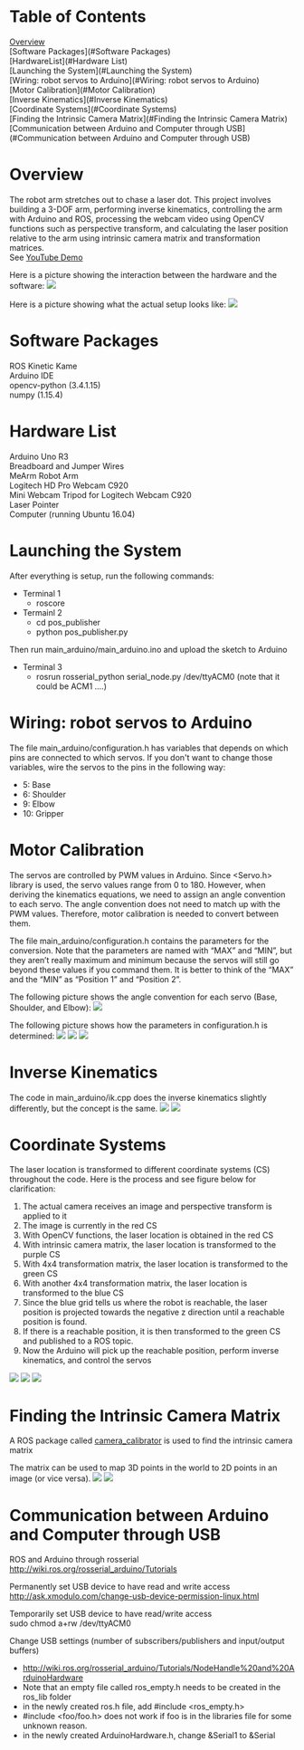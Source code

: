 # Table of Contents
[Overview](#Overview)  
[Software Packages](#Software Packages)  
[HardwareList](#Hardware List)  
[Launching the System](#Launching the System)  
[Wiring: robot servos to Arduino](#Wiring: robot servos to Arduino)  
[Motor Calibration](#Motor Calibration)  
[Inverse Kinematics](#Inverse Kinematics)  
[Coordinate Systems](#Coordinate Systems)  
[Finding the Intrinsic Camera Matrix](#Finding the Intrinsic Camera Matrix)  
[Communication between Arduino and Computer through USB](#Communication between Arduino and Computer through USB)


# Overview
The robot arm stretches out to chase a laser dot. This project involves building a 3-DOF arm, performing inverse kinematics, controlling the arm with Arduino and ROS, processing the webcam video using OpenCV functions such as perspective transform, and calculating the laser position relative to the arm using intrinsic camera matrix and transformation matrices.  
See [YouTube Demo](https://youtu.be/46Q9ypHZdVk)

Here is a picture showing the interaction between the hardware and the software:
![](pictures/big_picture.png)

Here is a picture showing what the actual setup looks like:
![](pictures/big_picture2.png)

# Software Packages
ROS Kinetic Kame  
Arduino IDE  
opencv-python (3.4.1.15)  
numpy (1.15.4)  

# Hardware List
Arduino Uno R3  
Breadboard and Jumper Wires  
MeArm Robot Arm  
Logitech HD Pro Webcam C920  
Mini Webcam Tripod for Logitech Webcam C920  
Laser Pointer  
Computer (running Ubuntu 16.04)  

# Launching the System
After everything is setup, run the following commands:

- Terminal 1
    - roscore
- Termainl 2
    - cd pos_publisher
    - python pos_publisher.py

Then run main_arduino/main_arduino.ino and upload the sketch to Arduino

- Terminal 3
    - rosrun rosserial_python serial_node.py /dev/ttyACM0    (note that it could be ACM1 ....)

# Wiring: robot servos to Arduino
The file main_arduino/configuration.h has variables that depends on which pins are connected to which servos. If you don't want to change those variables, wire the servos to the pins in the following way:

- 5: Base 
- 6: Shoulder 
- 9: Elbow 
- 10: Gripper

# Motor Calibration
The servos are controlled by PWM values in Arduino. Since <Servo.h> library is used, the servo values range from 0 to 180. However, when deriving the kinematics equations, we need to assign an angle convention to each servo. The angle convention does not need to match up with the PWM values. Therefore, motor calibration is needed to convert between them.

The file main_arduino/configuration.h contains the parameters for the conversion. Note that the parameters are named with “MAX” and “MIN”, but they aren’t really maximum and minimum because the servos will still go beyond these values if you command them. It is better to think of the “MAX” and the “MIN”  as “Position 1” and “Position 2”. 

The following picture shows the angle convention for each servo (Base, Shoulder, and Elbow):
![](pictures/servos_angle_convention.png)

The following picture shows how the parameters in configuration.h is determined:
![](pictures/base_angle.png)
![](pictures/shoulder_angle.png)
![](pictures/elbow_angle.png)

# Inverse Kinematics
The code in main_arduino/ik.cpp does the inverse kinematics slightly differently, but the concept is the same.
![](pictures/ik1.png)
![](pictures/ik2.png)

# Coordinate Systems
The laser location is transformed to different coordinate systems (CS) throughout the code. Here is the process and see figure below for clarification:
1. The actual camera receives an image and perspective transform is applied to it
2. The image is currently in the red CS 
3. With OpenCV functions, the laser location is obtained in the red CS 
4. With intrinsic camera matrix, the laser location is transformed to the purple CS 
5. With 4x4 transformation matrix, the laser location is transformed to the green CS 
6. With another 4x4 transformation matrix, the laser location is transformed to the blue CS 
7. Since the blue grid tells us where the robot is reachable, the laser position is projected towards the negative z direction until a reachable position is found. 
8. If there is a reachable position, it is then transformed to the green CS and published to a ROS topic. 
9. Now the Arduino will pick up the reachable position, perform inverse kinematics, and control the servos

![](pictures/coordinate1.png)
![](pictures/coordinate2.png)
![](pictures/coordinate3.png)

# Finding the Intrinsic Camera Matrix
A ROS package called [camera_calibrator](http://wiki.ros.org/camera_calibration#Camera_Calibrator) is used to find the intrinsic camera matrix

The matrix can be used to map 3D points in the world to 2D points in an image (or vice versa).
![](pictures/camera_matrix.png)
![](pictures/pinhole_model.png)

# Communication between Arduino and Computer through USB
ROS and Arduino through rosserial  
http://wiki.ros.org/rosserial_arduino/Tutorials
 
Permanently set USB device to have read and write access  
http://ask.xmodulo.com/change-usb-device-permission-linux.html
 
Temporarily set USB device to have read/write access  
sudo chmod a+rw /dev/ttyACM0
 
Change USB settings (number of subscribers/publishers and input/output buffers)
- http://wiki.ros.org/rosserial_arduino/Tutorials/NodeHandle%20and%20ArduinoHardware
- Note that an empty file called ros_empty.h needs to be created in the ros_lib folder
- in the newly created ros.h file, add #include <ros_empty.h>
- #include <foo/foo.h> does not work if foo is in the libraries file for some unknown reason.
- in the newly created ArduinoHardware.h, change &Serial1 to &Serial